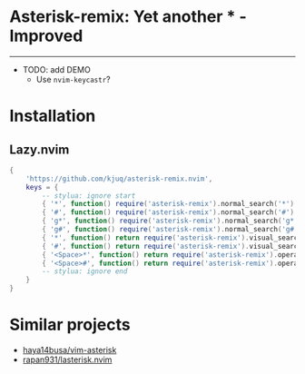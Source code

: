 # Asterisk-remix: Yet another * -Improved

---

- TODO: add DEMO
	- Use `nvim-keycastr`?

# Installation

## Lazy.nvim

```lua
{
	'https://github.com/kjuq/asterisk-remix.nvim',
	keys = {
		-- stylua: ignore start
		{ '*', function() require('asterisk-remix').normal_search('*') end, mode = 'n', desc = 'Asterisk: *' },
		{ '#', function() require('asterisk-remix').normal_search('#') end, mode = 'n', desc = 'Asterisk: #' },
		{ 'g*', function() require('asterisk-remix').normal_search('g*') end, mode = 'n', desc = 'Asterisk: g*' },
		{ 'g#', function() require('asterisk-remix').normal_search('g#') end, mode = 'n', desc = 'Asterisk: g#' },
		{ '*', function() return require('asterisk-remix').visual_search('*') end, desc = 'Asterisk: *', mode = 'x', { expr = true } },
		{ '#', function() return require('asterisk-remix').visual_search('#') end, desc = 'Asterisk: #', mode = 'x', { expr = true } },
		{ '<Space>*', function() return require('asterisk-remix').operator_search('*') end, mode = 'n', desc = 'Asterisk: Ope *', { expr = true } },
		{ '<Space>#', function() return require('asterisk-remix').operator_search('#') end, mode = 'n', desc = 'Asterisk: Ope #', { expr = true } },
		-- stylua: ignore end
	}
}
```

# Similar projects

- [haya14busa/vim-asterisk](https://github.com/haya14busa/vim-asterisk)
- [rapan931/lasterisk.nvim](https://github.com/rapan931/lasterisk.nvim)
